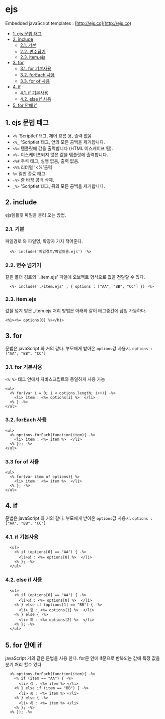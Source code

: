 # ejs
Embedded javaScript templates : [http://ejs.co](http://ejs.co)

- [1. ejs 문법 태그](#1-ejs-문법-태그)
- [2. include](#2-include)
  + [2.1. 기본](#21-기본)
  + [2.2. 변수담기](#22-변수담기)
  + [2.3. item.ejs](#23-itemejs) 
- [3. for](#3-for)
  + [3.1. for 기본사용](#31-for-기본사용)
  + [3.2. forEach 사용](#32-foreach-사용)
  + [3.3. for of 사용](#33-for-of-사용)
- [4. if](#4-if)
  + [4.1. if 기본사용](#41-if-기본사용)
  + [4.2. else if 사용](#42-else-if-사용)
- [5. for 안에 if ](#5-for-안에-if)


## 1. ejs 문법 태그
- `<%`  'Scriptlet'태그, 제어 흐름 용, 출력 없음
- `<%_` 'Scriptlet'태그, 앞의 모든 공백을 제거합니다.
- `<%=` 템플릿에 값을 출력합니다 (HTML 이스케이프 됨).
- `<%-` 이스케이프되지 않은 값을 템플릿에 출력합니다.
- `<%#` 주석 태그, 실행 없음, 출력 없음.
- `<%%` 리터럴 '<%'출력
- `%>`  일반 종료 태그.
- `-%>` 줄 바꿈 공백 삭제.
- `_%>` 'Scriptlet'태그, 뒤의 모든 공백을 제거합니다.


## 2. include
  ejs템플릿 파일을 불러 오는 방법.

### 2.1. 기본
  파일경로 와 파일명, 확장자 가지 적어준다.
```
  <%- include('파일경로/파일이름.ejs') -%>
```

### 2.2. 변수 넘기기
  같은 폴더 경로의 '_item.ejs' 파일에 오브젝트 형식으로 값을 전달할 수 있다.
```
  <%- include('./item.ejs' , { options : ["AA", "BB", "CC"] }) -%>
```

### 2.3. item.ejs
  값을 넘겨 받은 _item.ejs 처리 방법은 아래와 같이 테그중간에 삽입 가능하다.
```
<h1><%= options[0] %></h1>
```


## 3. for
  문법은 javaScript 와 거의 같다.
  부모에게 받아온 `options`값 사용시.
  `options : ["AA", "BB", "CC"]`


### 3.1. for 기본사용
  `<% %>` 태그 안에서 자바스크립트와 동일하게 사용 가능
```
<ul>
  <% for(var i = 0; i < options.length; i++){ -%>
    <li> item : <%= options[i] %>  </li>
  <% } -%>
</ul>
```

### 3.2. forEach 사용
```
<ul>
  <% options.forEach(function(item){ -%>
    <li> item : <%= item %>  </li>
  <% }); -%>
</ul>
```

### 3.3 for of 사용
```
<ul>
  <% for(var item of options){ %>
    <li> item : <%= item %>  </li>  
  <% }; -%>
</ul>
```


## 4. if
  문법은 javaScript 와 거의 같다.
  부모에게 받아온 `options`값 사용시.
  `options : ["AA", "BB", "CC"] `

### 4.1. if 기본사용
```
  <ul>
    <% if (options[0] == "AA") { -%>
      <li>상 : <%= options[0] %>  </li>
    <% }; -%>
  </ul>
```

### 4.2. else if 사용
```
  <ul>
    <% if (options[0] == "AA") { -%>
      <li>상 : <%= options[0] %>  </li>
    <% } else if (options[1] == "BB") { -%>
      <li> 중 : <%= options[1] %>  </li>
    <% } else { -%>
      <li> 하 : <%= options[2] %>  </li>
    <% }; -%>
  </ul>
```


## 5. for 안에 if
  javaScript 거의 같은 문법을 사용 한다.
  for문 안에 if문으로 반복되는 값에 특정 값을 분기 처리 할수 있다. 
```
  <% options.forEach(function(item){ -%>
    <% if (item == "AA") { -%>
      <li> 상 : <%= item %> </li>
    <% } else if (item == "BB") { -%>
      <li> 중 : <%= item %> </li>
    <% } else { -%>
      <li> 하 : <%= item %> </li>
    <% }; -%>
  <% }); -%>
```